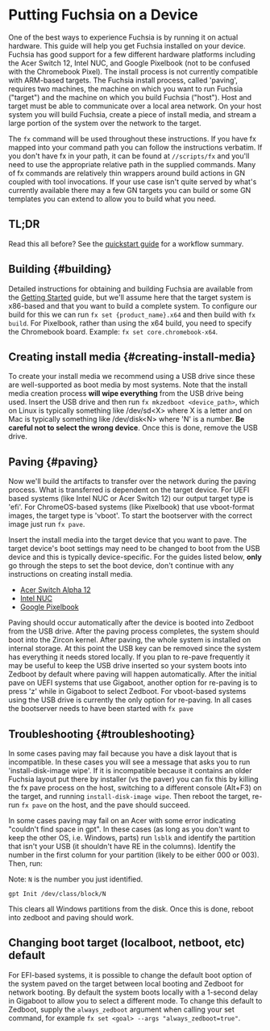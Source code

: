 # Putting Fuchsia on a Device

One of the best ways to experience Fuchsia is by running it on actual hardware.
This guide will help you get Fuchsia installed on your device. Fuchsia has good
support for a few different hardware platforms including the Acer Switch 12,
Intel NUC, and Google Pixelbook (not to be confused with the Chromebook Pixel).
The install process is not currently compatible with ARM-based targets. The
Fuchsia install process, called 'paving', requires two machines, the machine on
which you want to run Fuchsia ("target") and the machine on which you build
Fuchsia ("host"). Host and target must be able to communicate over a local area
network. On your host system you will build Fuchsia, create a piece of install
media, and stream a large portion of the system over the network to the target.

The `fx` command will be used throughout these instructions. If you have fx
mapped into your command path you can follow the instructions verbatim. If you
don't have fx in your path, it can be found at `//scripts/fx` and you'll need
to use the appropriate relative path in the supplied commands. Many of fx
commands are relatively thin wrappers around build actions in GN coupled with
tool invocations. If your use case isn't quite served by what's currently
available there may a few GN targets you can build or some GN templates you can
extend to allow you to build what you need.

## TL;DR

Read this all before? See the
[quickstart guide](build_and_pave_quickstart.md)
for a workflow summary.

## Building {#building}

Detailed instructions for obtaining and building Fuchsia are available from the
[Getting Started](/docs/getting_started.md) guide, but we'll assume here that the
target system is x86-based and that you want to build a complete system. To
configure our build for this we can run `fx set {product_name}.x64` and then build with
`fx build`. For Pixelbook, rather than using the x64 build, you need to specify the
Chromebook board. Example: `fx set core.chromebook-x64`.

## Creating install media {#creating-install-media}

To create your install media we recommend using a USB drive since these are
well-supported as boot media by most systems. Note that the install media
creation process **will wipe everything** from the USB drive being used. Insert the
USB drive and then run `fx mkzedboot <device_path>`, which on Linux is
typically something like /dev/sd&lt;X&gt; where X is a letter and on Mac is typically
something like /dev/disk&lt;N&gt; where 'N' is a number. **Be careful not to select
the wrong device**. Once this is done, remove the USB drive.

## Paving {#paving}

Now we'll build the artifacts to transfer over the network during the paving
process. What is transferred is dependent on the target device. For UEFI based
systems (like Intel NUC or Acer Switch 12) our output target type is 'efi'. For
ChromeOS-based systems (like Pixelbook) that use vboot-format images, the target
type is 'vboot'. To start the bootserver with the correct image just run `fx pave`.

Insert the install media into the target device that you want to pave. The target
device's boot settings may need to be changed to boot from the USB device and
this is typically device-specific. For the guides listed below, **only** go
through the steps to set the boot device, don't continue with any instructions on
creating install media.

* [Acer Switch Alpha 12](/docs/development/hardware/acer12.md)
* [Intel NUC](/docs/development/hardware/developing_on_nuc.md)
* [Google Pixelbook](/docs/development/hardware/pixelbook.md)

Paving should occur automatically after the device is booted into Zedboot from the
USB drive. After the paving process completes, the system should boot into the
Zircon kernel. After paving, the whole system is installed on internal storage. At
this point the USB key can be removed since the system has everything it needs
stored locally. If you plan to re-pave frequently it may be useful to keep the
USB drive inserted so your system boots into Zedboot by default where paving
will happen automatically. After the initial pave on UEFI systems that use
Gigaboot, another option for re-paving is to press 'z' while in Gigaboot to
select Zedboot. For vboot-based systems using the USB drive is currently the
only option for re-paving. In all cases the bootserver needs to have been
started with `fx pave`

## Troubleshooting {#troubleshooting}

In some cases paving may fail because you have a disk layout that is incompatible.
In these cases you will see a message that asks you to run
'install-disk-image wipe'. If it is incompatible because it contains an older
Fuchsia layout put there by installer (vs the paver) you can fix this by killing
the fx pave process on the host, switching to a different console (Alt+F3) on
the target, and running `install-disk-image wipe`. Then reboot the target,
re-run `fx pave` on the host, and the pave should succeed.

In some cases paving may fail on an Acer with some error indicating "couldn't
find space in gpt". In these cases (as long as you don't want to keep the other
OS, i.e. Windows, parts) run `lsblk` and identify the partition that isn't your
USB (it shouldn't have RE in the columns). Identify the number in the first
column for your partition (likely to be either 000 or 003).
Then, run:

Note: `N` is the number you just identified.

```
gpt Init /dev/class/block/N
```

This clears all Windows partitions from the disk. Once this is done, reboot into
zedboot and paving should work.

## Changing boot target (localboot, netboot, etc) default

For EFI-based systems, it is possible to change the default boot option of the
system paved on the target between local booting and Zedboot for network
booting. By default the system boots locally with a 1-second delay in Gigaboot
to allow you to select a different mode. To change this default to Zedboot,
supply the `always_zedboot` argument when calling your set command, for example
`fx set <goal> --args "always_zedboot=true"`.
